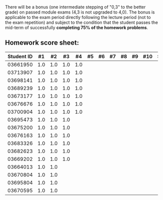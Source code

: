 There will be a bonus (one intermediate stepping of "0,3" to the better grade) on passed module exams (4,3 is not upgraded to 4,0). The bonus is applicable to the exam period directly following the lecture period (not to the exam repetition) and subject to the condition that the student passes the mid-term of successfully **completing 75% of the homework problems**.


## Homework score sheet:

| Student ID | #1 | #2 | #3 | #4 | #5 | #6 | #7 | #8 | #9 |#10 |Sum |
| ---------- |:--:|:--:|:--:|:--:|:--:|:--:|:--:|:--:|:--:|:--:|:--:|
| 03661950   |1.0 |1.0 |1.0 |1.0 |    |    |    |    |    |    |4.0 |
| 03713907   |1.0 |1.0 |1.0 |1.0 |    |    |    |    |    |    |4.0 |
| 03698141   |1.0 |1.0 |1.0 |1.0 |    |    |    |    |    |    |4.0 |
| 03689239   |1.0 |1.0 |1.0 |1.0 |    |    |    |    |    |    |4.0 |
| 03673177   |1.0 |1.0 |1.0 |1.0 |    |    |    |    |    |    |4.0 |
| 03676676   |1.0 |1.0 |1.0 |1.0 |    |    |    |    |    |    |4.0 |
| 03700904   |1.0 |1.0 |1.0 |1.0 |    |    |    |    |    |    |4.0 |
| 03695473   |1.0 |1.0 |1.0 |    |    |    |    |    |    |    |3.0 |
| 03675200   |1.0 |1.0 |1.0 |    |    |    |    |    |    |    |3.0 |
| 03676163   |1.0 |1.0 |1.0 |    |    |    |    |    |    |    |3.0 |
| 03683326   |1.0 |1.0 |1.0 |    |    |    |    |    |    |    |3.0 |
| 03682623   |1.0 |1.0 |1.0 |    |    |    |    |    |    |    |3.0 |
| 03669202   |1.0 |1.0 |1.0 |    |    |    |    |    |    |    |3.0 |
| 03664013   |1.0 |1.0 |    |    |    |    |    |    |    |    |2.0 |
| 03670804   |1.0 |1.0 |    |    |    |    |    |    |    |    |2.0 |
| 03695804   |1.0 |1.0 |    |    |    |    |    |    |    |    |2.0 |
| 03670595   |1.0 |1.0 |    |    |    |    |    |    |    |    |2.0 |